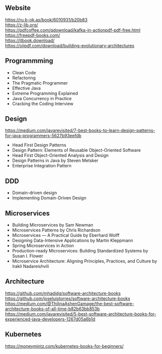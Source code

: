 ## Website
https://ru.b-ok.as/book/6010931/b20b83  
https://z-lib.org/  
https://pdfcoffee.com/qdownload/kafka-in-actionpdf-pdf-free.html  
https://freepdf-books.com/  
https://itbook.download/  
https://oiipdf.com/download/building-evolutionary-architectures  

## Programmming
- Clean Code
- Refactoring
- The Pragmatic Programmer
- Effective Java
- Extreme Programming Explained
- Java Concurrency in Practice
- Cracking the Coding Interview

## Design
https://medium.com/javarevisited/7-best-books-to-learn-design-patterns-for-java-programmers-5627b93eefdb  
- Head First Design Patterns
- Design Pattern: Elements of Reusable Object-Oriented Software
- Head First Object-Oriented Analysis and Design
- Design Patterns in Java by Steven Metsker
- Enterprise Integration Pattern

## DDD
- Domain-driven design
- Implementing Domain-Driven Design

## Microservices
- Building Microservices by Sam Newman
- Microservices Patterns by Chris Richardson
- Microservices — A Practical Guide by Eberhard Wolff
- Designing Data-Intensive Applications by Martin Kleppmann
- Spring Microservices in Action
- Production-ready Microservices: Building Standardized Systems by Susan I. Flower
- Microservice Architecture: Aligning Principles, Practices, and Culture by Irakli Nadareishvili

## Architecture
https://github.com/mhadidg/software-architecture-books  
https://github.com/joseluistorres/software-architecture-books  
https://medium.com/@ThilinaAshenGamage/the-best-software-architecture-books-of-all-time-b82b63bb853b  
https://medium.com/javarevisited/5-best-software-architecture-books-for-experienced-java-developers-1267d05a6b1d  

## Kubernetes
https://moneymintz.com/kubernetes-books-for-beginners/  
